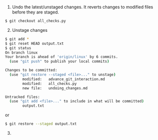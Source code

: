 1. Undo the latest/unstaged changes. It reverts changes to modified files before they are staged.
```bash
$ git checkout all_checks.py
```
2. Unstage changes
```bash
$ git add *
$ git reset HEAD output.txt
$ git status
On branch linux
Your branch is ahead of 'origin/linux' by 6 commits.
  (use "git push" to publish your local commits)

Changes to be committed:
  (use "git restore --staged <file>..." to unstage)
        modified:   advance_git_interaction.md
        modified:   all_checks.py
        new file:   undoing_changes.md

Untracked files:
  (use "git add <file>..." to include in what will be committed)
        output.txt
```
or
```bash
$ git restore --staged output.txt
```
3. 